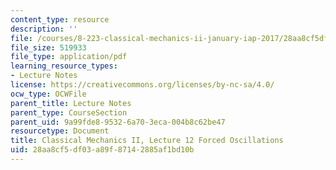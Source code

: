 ```yaml
---
content_type: resource
description: ''
file: /courses/8-223-classical-mechanics-ii-january-iap-2017/28aa8cf5df03a89f87142885af1bd10b_MIT8_223IAP17_Lec12.pdf
file_size: 519933
file_type: application/pdf
learning_resource_types:
- Lecture Notes
license: https://creativecommons.org/licenses/by-nc-sa/4.0/
ocw_type: OCWFile
parent_title: Lecture Notes
parent_type: CourseSection
parent_uid: 9a99fde8-9532-6a70-3eca-004b8c62be47
resourcetype: Document
title: Classical Mechanics II, Lecture 12 Forced Oscillations
uid: 28aa8cf5-df03-a89f-8714-2885af1bd10b
---
```

